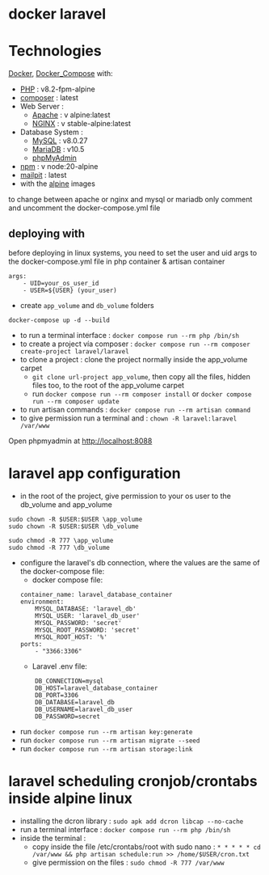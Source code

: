 # docker laravel 


# Technologies

[Docker], [Docker_Compose] with: 
- [PHP] : v8.2-fpm-alpine
- [composer] : latest
- Web Server :
    - [Apache] : v alpine:latest
    - [NGINX] : v stable-alpine:latest
- Database System :
    - [MySQL] : v8.0.27
    - [MariaDB] : v10.5
    - [phpMyAdmin]
- [npm] : v node:20-alpine
- [mailpit] : latest 
- with the [alpine] images

to change between apache or nginx and mysql or mariadb only comment and uncomment the docker-compose.yml file

## deploying with

before deploying in linux systems, you need to set the user and uid args to the docker-compose.yml file in php container & artisan container

```
args:
    - UID=your_os_user_id
    - USER=${USER} (your_user)

```

- create `app_volume` and `db_volume` folders

```
docker-compose up -d --build
```

- to run a terminal interface :  `docker compose run --rm php /bin/sh`
- to create a project vía composer : `docker compose run --rm composer create-project laravel/laravel`
- to clone a project : clone the project normally inside the app_volume carpet 
    - `git clone url-project app_volume`, then copy all the files, hidden files too, to the root of the app_volume carpet
    - run `docker compose run --rm composer install` or `docker compose run --rm composer update`
- to run artisan commands : `docker compose run --rm artisan command`
- to give permission run a terminal and : `chown -R laravel:laravel /var/www`

Open phpmyadmin at [http://localhost:8088](http://localhost:8088)


# laravel app configuration

- in the root of the project, give permission to your os user to the db_volume and app_volume
```
sudo chown -R $USER:$USER \app_volume
sudo chown -R $USER:$USER \db_volume
```

```
sudo chmod -R 777 \app_volume
sudo chmod -R 777 \db_volume
```

- configure the laravel's db connection, where the values are the same of the docker-compose file:
    - docker compose file: 
    ```
    container_name: laravel_database_container
    environment:
        MYSQL_DATABASE: 'laravel_db'
        MYSQL_USER: 'laravel_db_user'
        MYSQL_PASSWORD: 'secret'
        MYSQL_ROOT_PASSWORD: 'secret'
        MYSQL_ROOT_HOST: '%'
    ports: 
        - "3366:3306"
    ```
    - Laravel .env file:
    ```
        DB_CONNECTION=mysql
        DB_HOST=laravel_database_container
        DB_PORT=3306
        DB_DATABASE=laravel_db
        DB_USERNAME=laravel_db_user
        DB_PASSWORD=secret
    ```
- run `docker compose run --rm artisan key:generate`
- run `docker compose run --rm artisan migrate --seed`
- run `docker compose run --rm artisan storage:link`


# laravel scheduling cronjob/crontabs inside alpine linux

- installing the dcron library : `sudo apk add dcron libcap --no-cache`
- run a terminal interface :  `docker compose run --rm php /bin/sh`
- inside the terminal :
    - copy inside the file /etc/crontabs/root with sudo nano : `* * * * * cd /var/www && php artisan schedule:run >> /home/$USER/cron.txt`
    - give permission on the files : `sudo chmod -R 777 /var/www`


[Docker]:<https://docs.docker.com/>
[Docker_Compose]:<https://docs.docker.com/compose/>
[Apache]:<https://httpd.apache.org/>
[NGINX]:<https://nginx.org/en/docs/>
[MySQL]:<https://dev.mysql.com/doc/>
[MariaDB]:<https://mariadb.org/>
[phpMyAdmin]:<https://www.phpmyadmin.net/>
[PHP]:<https://www.php.net/manual/es/intro-whatis.php>
[composer]:<https://getcomposer.org/>
[npm]:<https://docs.npmjs.com/>
[mailpit]:<https://github.com/axllent/mailpit>
[alpine]:<https://www.alpinelinux.org/>